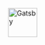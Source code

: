 <a href="https://gatsbyjs.org">
  <img alt="Gatsby" src="https://www.gatsbyjs.org/monogram.svg" width="60" />
</a>
